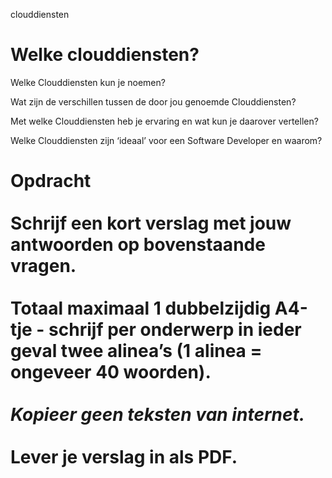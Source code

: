 clouddiensten

# Welke clouddiensten?

  
Welke Clouddiensten kun je noemen?

Wat zijn de verschillen tussen de door jou genoemde Clouddiensten?

Met welke Clouddiensten heb je ervaring en wat kun je daarover vertellen?

Welke Clouddiensten zijn ‘ideaal’ voor een Software Developer en waarom?

# **Opdracht**<br><br>Schrijf een kort verslag met jouw antwoorden op bovenstaande vragen.<br><br>Totaal maximaal 1 dubbelzijdig A4-tje - schrijf per onderwerp in ieder geval twee alinea’s (1 alinea = ongeveer 40 woorden).<br><br>*Kopieer geen teksten van internet.*<br><br>**Lever je verslag in als PDF.**
